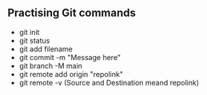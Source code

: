 ## Practising Git commands

- git init
- git status
- git add filename
- git commit -m "Message here"
- git branch -M main
- git remote add origin "repolink"
- git remote -v (Source and Destination meand repolink)